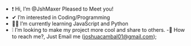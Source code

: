 - ❗ Hi, I’m @JshMaxer Pleased to Meet you!
- ✔ I’m interested in Coding/Programming
- 👨‍💻 I’m currently learning JavaScript and Python
- ❕ I’m looking to make my project more cool and share to others.
-📧 How to reach me?, Just Email me (joshuacambal01@gmail.com);

<!---
JshMaxer/Joshua Cambal - Student College at STI College Global City Philippines. Learning and Making Program.
--->
